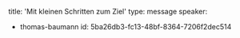 title: 'Mit kleinen  Schritten zum Ziel'
type: message
speaker:
  - thomas-baumann
id: 5ba26db3-fc13-48bf-8364-7206f2dec514
